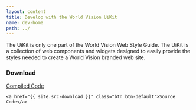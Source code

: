 ```yaml
---
layout: content
title: Develop with the World Vision UiKit
name: dev-home
path: ../
---
```

The UiKit is only one part of the World Vision Web Style Guide. The UiKit is a collection of web components and widgets designed to easily provide the styles needed to create a World Vision branded web site.

### Download
<div class="row clearfix">
  <div class="col-xs-12">
    <a href="{{site.download}}" class="btn btn-primary pull-left" style="margin-right: 20px;">Compiled Code</a>

    <a href="{{ site.src-download }}" class="btn btn-default">Source Code</a>
  </div>
</div>

